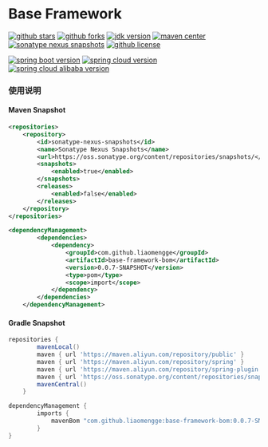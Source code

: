 Base Framework
======================================

[![github stars](https://img.shields.io/github/stars/liaomengge/base.svg)](https://github.com/liaomengge/base/stargazers)
[![github forks](https://img.shields.io/github/forks/liaomengge/base.svg)](https://github.com/liaomengge/base/network)
[![jdk version](https://img.shields.io/badge/jdk-1.8+-blue.svg)](https://docs.oracle.com/javase/8/docs/api/)
[![maven center](https://img.shields.io/maven-central/v/com.github.liaomengge/base-framework-bom.svg?color=blue)](https://search.maven.org/search?q=g:com.github.liaomengge%20AND%20a:base-framework-bom)
[![sonatype nexus snapshots](https://img.shields.io/nexus/s/com.github.liaomengge/base-framework-bom?label=sonatype-nexus-snapshots&server=https%3A%2F%2Foss.sonatype.org%2F)](https://oss.sonatype.org/content/repositories/snapshots/com/github/liaomengge/base-framework-bom/)
[![github license](https://img.shields.io/github/license/liaomengge/base.svg)](https://github.com/liaomengge/base/blob/master/LICENSE)

[![spring boot version](https://img.shields.io/badge/spring--boot-2.3.2.RELEASE-blue.svg)](https://docs.spring.io/spring-boot/docs/2.3.2.RELEASE/reference/html/)
[![spring cloud version](https://img.shields.io/badge/spring--boot-2.3.2.RELEASE-blue.svg)](https://docs.spring.io/spring-cloud/docs/Hoxton.SR8/reference/html/)
[![spring cloud alibaba version](https://img.shields.io/badge/spring--cloud--alibaba-2.2.3.RELEASE-blue.svg)](https://github.com/alibaba/spring-cloud-alibaba/blob/master/README.md)


### 使用说明

#### Maven Snapshot

```xml
<repositories>
    <repository>
        <id>sonatype-nexus-snapshots</id>
        <name>Sonatype Nexus Snapshots</name>
        <url>https://oss.sonatype.org/content/repositories/snapshots/</url>
        <snapshots>
            <enabled>true</enabled>
        </snapshots>
        <releases>
            <enabled>false</enabled>
        </releases>
    </repository>
</repositories>

```

```xml
<dependencyManagement>
        <dependencies>
            <dependency>
                <groupId>com.github.liaomengge</groupId>
                <artifactId>base-framework-bom</artifactId>
                <version>0.0.7-SNAPSHOT</version>
                <type>pom</type>
                <scope>import</scope>
            </dependency>
        </dependencies>
    </dependencyManagement>
```

#### Gradle Snapshot

```groovy
repositories {
        mavenLocal()
        maven { url 'https://maven.aliyun.com/repository/public' }
        maven { url 'https://maven.aliyun.com/repository/spring' }
        maven { url 'https://maven.aliyun.com/repository/spring-plugin' }
        maven { url 'https://oss.sonatype.org/content/repositories/snapshots/' }
        mavenCentral()
    }
```

```groovy
dependencyManagement {
        imports {
            mavenBom "com.github.liaomengge:base-framework-bom:0.0.7-SNAPSHOT"
        }
}
```

